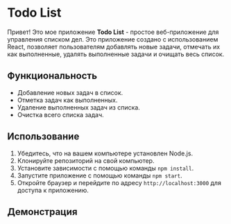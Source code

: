 # Todo List

Привет! Это мое приложение **Todo List** - простое веб-приложение для управления списком дел. Это приложение создано с использованием React, позволяет пользователям добавлять новые задачи, отмечать их как выполненные, удалять выполненные задачи и очищать весь список.

## Функциональность

- Добавление новых задач в список.
- Отметка задач как выполненных.
- Удаление выполненных задач из списка.
- Очистка всего списка задач.

## Использование

1. Убедитесь, что на вашем компьютере установлен Node.js.
2. Клонируйте репозиторий на свой компьютер.
3. Установите зависимости с помощью команды `npm install`.
4. Запустите приложение с помощью команды `npm start`.
5. Откройте браузер и перейдите по адресу `http://localhost:3000` для доступа к приложению.

## Демонстрация


